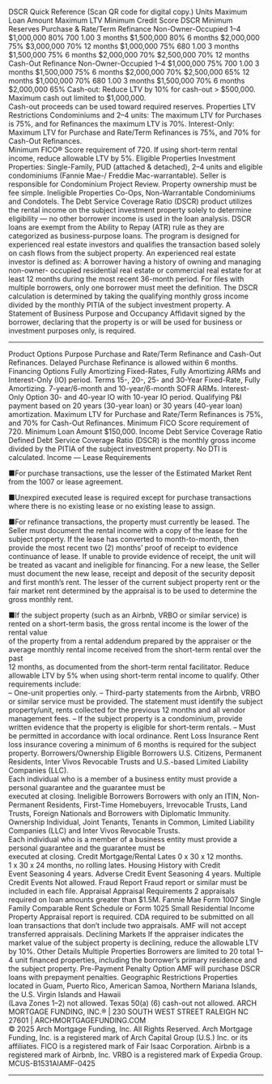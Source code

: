 DSCR Quick Reference
(Scan QR code for digital copy.)
Units 
Maximum Loan 
Amount
Maximum LTV
Minimum Credit 
Score
DSCR
Minimum  
Reserves
Purchase & Rate/Term Refinance
Non-Owner-Occupied
1–4
$1,000,000 
80%
700
1.00
3 months
$1,500,000 
80%
6 months
$2,000,000 
75%
$3,000,000 
70%
12 months
$1,000,000 
75%
680
1.00
3 months
$1,500,000 
75%
6 months
$2,000,000 
70%
$2,500,000 
70%
12 months
Cash-Out Refinance
Non-Owner-Occupied
1–4
$1,000,000 
75%
700
1.00
3 months
$1,500,000 
75%
6 months
$2,000,000 
70%
$2,500,000 
65%
12 months
$1,000,000 
70%
680
1.00
3 months
$1,500,000 
70%
6 months
$2,000,000 
65%
Cash-out: Reduce LTV by 10% for cash-out > $500,000. Maximum cash out limited to $1,000,000.  
Cash-out proceeds can be used toward required reserves.
Properties
LTV Restrictions
Condominiums and 2–4 units: The maximum LTV for Purchases is 75%, and for Refinances the maximum LTV is 70%.
Interest-Only: Maximum LTV for Purchase and Rate/Term Refinances is 75%, and 70% for Cash-Out Refinances.  
Minimum FICO® Score requirement of 720. 
If using short-term rental income, reduce allowable LTV by 5%.
Eligible Properties
Investment Properties: Single-Family, PUD (attached & detached), 2–4 units and eligible condominiums (Fannie Mae-/ 
Freddie Mac-warrantable). Seller is responsible for Condominium Project Review. Property ownership must be fee simple.
Ineligible Properties
Co-Ops, Non-Warrantable Condominiums and Condotels.
The Debt Service Coverage Ratio (DSCR) product utilizes the rental income on the subject investment property solely to determine 
eligibility — no other borrower income is used in the loan analysis. DSCR loans are exempt from the Ability to Repay (ATR) rule as they 
are categorized as business-purpose loans. 
The program is designed for experienced real estate investors and qualifies the transaction based solely on cash flows from the 
subject property. An experienced real estate investor is defined as: A borrower having a history of owning and managing non-owner-
occupied residential real estate or commercial real estate for at least 12 months during the most recent 36-month period. For files 
with multiple borrowers, only one borrower must meet the definition.
The DSCR calculation is determined by taking the qualifying monthly gross income divided by the monthly PITIA of the subject 
investment property.
A Statement of Business Purpose and Occupancy Affidavit signed by the borrower, declaring that the property is or will be used for 
business or investment purposes only, is required.


---

Product Options
Purpose
Purchase and Rate/Term Refinance and Cash-Out Refinances. Delayed Purchase Refinance is allowed within 6 months.
Financing Options
Fully Amortizing Fixed-Rates, Fully Amortizing ARMs and Interest-Only (IO) period.
Terms
15-, 20-, 25- and 30-Year Fixed-Rate, Fully Amortizing. 
7-year/6-month and 10-year/6-month SOFR ARMs. 
Interest-Only Option
30- and 40-year IO with 10-year IO period. Qualifying P&I payment based on 20 years (30-year loan) or 30 years (40-year 
loan) amortization. 
Maximum LTV for Purchase and Rate/Term Refinances is 75%, and 70% for Cash-Out Refinances. Minimum FICO Score 
requirement of 720.
Minimum Loan Amount
$150,000.
Income
Debt Service Coverage Ratio Defined
Debt Service Coverage Ratio (DSCR) is the monthly gross income divided by the PITIA of the subject investment property. 
No DTI is calculated. 
Income — Lease Requirements
	
■For purchase transactions, use the lesser of the Estimated Market Rent from the 1007 or lease agreement.
	
■Unexpired executed lease is required except for purchase transactions where there is no existing lease or no existing 
lease to assign.
	
■For refinance transactions, the property must currently be leased. The Seller must document the rental income with a 
copy of the lease for the subject property. If the lease has converted to month-to-month, then provide the most recent 
two (2) months’ proof of receipt to evidence continuance of lease. If unable to provide evidence of receipt, the unit will 
be treated as vacant and ineligible for financing. For a new lease, the Seller must document the new lease, receipt and 
deposit of the security deposit and first month’s rent. The lesser of the current subject property rent or the fair market 
rent determined by the appraisal is to be used to determine the gross monthly rent.
	
■If the subject property (such as an Airbnb, VRBO or similar service) is rented on a short-term basis, the gross rental 
income is the lower of the rental value  
of the property from a rental addendum prepared by the appraiser or the average monthly rental income received from 
the short-term rental over the past  
12 months, as documented from the short-term rental facilitator. Reduce allowable LTV by 5% when using short-term 
rental income to qualify. Other requirements include:  
	–
One-unit properties only.
	–
Third-party statements from the Airbnb, VRBO or similar service must be provided. The statement must identify the 
subject property/unit, rents collected for the previous 12 months and all vendor management fees.
	–
If the subject property is a condominium, provide written evidence that the property is eligible for short-term rentals.
	–
Must be permitted in accordance with local ordinance.
Rent Loss Insurance
Rent loss insurance covering a minimum of 6 months is required for the subject property. 
Borrowers/Ownership
Eligible Borrowers
U.S. Citizens, Permanent Residents, Inter Vivos Revocable Trusts and U.S.-based Limited Liability Companies (LLC).  
Each individual who is a member of a business entity must provide a personal guarantee and the guarantee must be  
executed at closing.
Ineligible Borrowers
Borrowers with only an ITIN, Non-Permanent Residents, First-Time Homebuyers, Irrevocable Trusts, Land Trusts, Foreign 
Nationals and Borrowers with Diplomatic Immunity.
Ownership
Individual, Joint Tenants, Tenants in Common, Limited Liability Companies (LLC) and Inter Vivos Revocable Trusts.  
Each individual who is a member of a business entity must provide a personal guarantee and the guarantee must be  
executed at closing.
Credit
Mortgage/Rental Lates
0 x 30 x 12 months.  
1 x 30 x 24 months, no rolling lates.
Housing History with Credit  
Event Seasoning 
4 years.
Adverse Credit Event Seasoning 
4 years.
Multiple Credit Events
Not allowed. 
Fraud Report
Fraud report or similar must be included in each file. 
Appraisal
Appraisal Requirements
2 appraisals required on loan amounts greater than $1.5M. Fannie Mae Form 1007 Single Family Comparable Rent Schedule 
or Form 1025 Small Residential Income Property Appraisal report is required. CDA required to be submitted on all loan 
transactions that don’t include two appraisals. AMF will not accept transferred appraisals.
Declining Markets
If the appraiser indicates the market value of the subject property is declining, reduce the allowable LTV by 10%.
Other Details
Multiple Properties
Borrowers are limited to 20 total 1–4 unit financed properties, including the borrower’s primary residence and the subject 
property.
Pre-Payment Penalty Option
AMF will purchase DSCR loans with prepayment penalties.
Geographic Restrictions
Properties located in Guam, Puerto Rico, American Samoa, Northern Mariana Islands, the U.S. Virgin Islands and Hawaii  
(Lava Zones 1–2) not allowed.
Texas 50(a) (6) cash-out not allowed.
ARCH MORTGAGE FUNDING, INC.®   |  230 SOUTH WEST STREET RALEIGH NC 27601  |  ARCHMORTGAGEFUNDING.COM	
© 2025 Arch Mortgage Funding, Inc. All Rights Reserved. Arch Mortgage Funding, Inc. is a registered mark of Arch Capital Group (U.S.) Inc. or its affiliates. FICO is a registered mark of Fair Isaac 
Corporation. Airbnb is a registered mark of Airbnb, Inc. VRBO is a registered mark of Expedia Group.
MCUS-B1531AIAMF-0425


---

